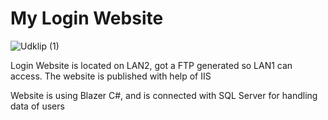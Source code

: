 # My Login Website

![Udklip (1)](https://user-images.githubusercontent.com/32352133/194826259-682adbf1-1d12-440f-b76e-471e09540337.PNG)

Login Website is located on LAN2, got a FTP generated so LAN1 can access. The website is published with help of IIS

Website is using Blazer C#, and is connected with SQL Server for handling data of users
